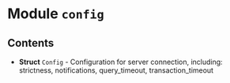 # Module `config`

## Contents

* **Struct** `Config` - Configuration for server connection, including: strictness, notifications, query_timeout, transaction_timeout

